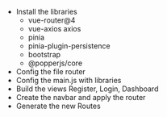 - Install the libraries 
    - vue-router@4
    - vue-axios axios
    - pinia
    - pinia-plugin-persistence
    - bootstrap
    - @popperjs/core
- Config the file router
- Config the main.js with libraries
- Build the views Register, Login, Dashboard
- Create the navbar and apply the router 
- Generate the new Routes 